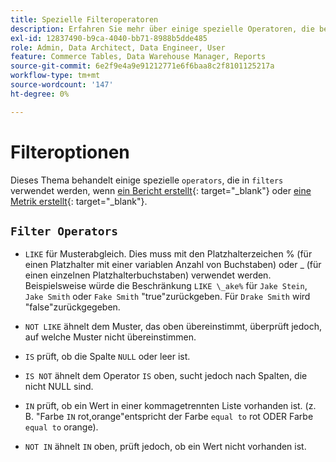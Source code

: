 ```yaml
---
title: Spezielle Filteroperatoren
description: Erfahren Sie mehr über einige spezielle Operatoren, die bei der Erstellung eines Berichts oder einer Metrik in Filtern verwendet werden.
exl-id: 12837490-b9ca-4040-bb71-8988b5dde485
role: Admin, Data Architect, Data Engineer, User
feature: Commerce Tables, Data Warehouse Manager, Reports
source-git-commit: 6e2f9e4a9e91212771e6f6baa8c2f8101125217a
workflow-type: tm+mt
source-wordcount: '147'
ht-degree: 0%

---
```


# Filteroptionen

Dieses Thema behandelt einige spezielle `operators`, die in `filters` verwendet werden, wenn [ein Bericht erstellt](../../tutorials/using-visual-report-builder.md){: target=&quot;_blank&quot;} oder [eine Metrik erstellt](../../data-user/reports/ess-manage-data-metrics.md){: target=&quot;_blank&quot;}.

## `Filter Operators`

* `LIKE` für Musterabgleich. Dies muss mit den Platzhalterzeichen % (für einen Platzhalter mit einer variablen Anzahl von Buchstaben) oder _ (für einen einzelnen Platzhalterbuchstaben) verwendet werden.  Beispielsweise würde die Beschränkung `LIKE \_ake%` für `Jake Stein`, `Jake Smith` oder `Fake Smith` &quot;true&quot;zurückgeben.  Für `Drake Smith` wird &quot;false&quot;zurückgegeben.

* `NOT LIKE` ähnelt dem Muster, das oben übereinstimmt, überprüft jedoch, auf welche Muster nicht übereinstimmen.

* `IS` prüft, ob die Spalte `NULL` oder leer ist.

* `IS NOT` ähnelt dem Operator `IS` oben, sucht jedoch nach Spalten, die nicht NULL sind.

* `IN` prüft, ob ein Wert in einer kommagetrennten Liste vorhanden ist. (z. B. &quot;Farbe `IN` rot,orange&quot;entspricht der Farbe `equal to` rot ODER Farbe `equal to` orange).

* `NOT IN` ähnelt `IN` oben, prüft jedoch, ob ein Wert nicht vorhanden ist.
